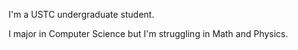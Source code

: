 I'm a USTC undergraduate student.
 
I major in Computer Science but I'm struggling in Math and Physics.
